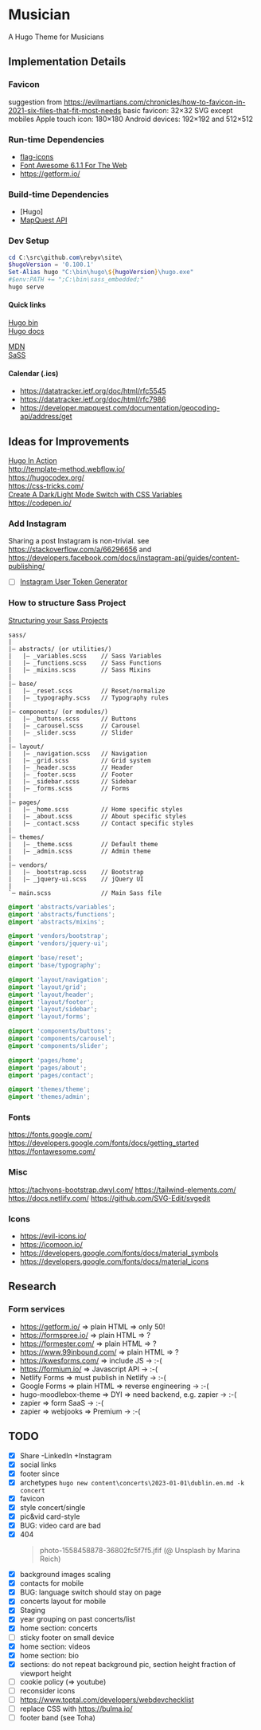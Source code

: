 # Musician

A Hugo Theme for Musicians


## Implementation Details

### Favicon

suggestion from https://evilmartians.com/chronicles/how-to-favicon-in-2021-six-files-that-fit-most-needs
basic favicon: 32×32
SVG except mobiles
Apple touch icon: 180×180
Android devices: 192×192 and 512×512

### Run-time Dependencies

- [flag-icons](https://github.com/lipis/flag-icons)  
- [Font Awesome 6.1.1 For The Web](https://fontawesome.com/)  
- https://getform.io/  

### Build-time Dependencies

- [Hugo]  
- [MapQuest API](https://developer.mapquest.com/)  


### Dev Setup

```Powershell
cd C:\src\github.com\rebyv\site\
$hugoVersion = '0.100.1'
Set-Alias hugo "C:\bin\hugo\${hugoVersion}\hugo.exe"
#$env:PATH += ";C:\bin\sass_embedded;"
hugo serve
```

#### Quick links

[Hugo bin](https://github.com/gohugoio/hugo/releases)  
[Hugo docs](https://gohugo.io/documentation/)  

[MDN](https://developer.mozilla.org/en-US/docs/Web/CSS)  
[SaSS](https://sass-lang.com/documentation/)  

#### Calendar (.ics)

- <https://datatracker.ietf.org/doc/html/rfc5545>  
- <https://datatracker.ietf.org/doc/html/rfc7986>  
- <https://developer.mapquest.com/documentation/geocoding-api/address/get>  

## Ideas for Improvements

[Hugo In Action](https://github.com/hugoinaction/hugoinaction)  
<http://template-method.webflow.io/>  
<https://hugocodex.org/>  
<https://css-tricks.com/>  
[Create A Dark/Light Mode Switch with CSS Variables](https://dev.to/ananyaneogi/create-a-dark-light-mode-switch-with-css-variables-34l8)  
<https://codepen.io/>  

### Add Instagram

Sharing a post Instagram is non-trivial.
see https://stackoverflow.com/a/66296656
and https://developers.facebook.com/docs/instagram-api/guides/content-publishing/
- [ ] [Instagram User Token Generator](https://developers.facebook.com/docs/instagram-basic-display-api/overview#user-token-generator)

### How to structure Sass Project

[Structuring your Sass Projects](https://itnext.io/structuring-your-sass-projects-c8d41fa55ed4)

```
sass/
|
|– abstracts/ (or utilities/)
|   |– _variables.scss    // Sass Variables
|   |– _functions.scss    // Sass Functions
|   |– _mixins.scss       // Sass Mixins
|
|– base/
|   |– _reset.scss        // Reset/normalize
|   |– _typography.scss   // Typography rules
|
|– components/ (or modules/)
|   |– _buttons.scss      // Buttons
|   |– _carousel.scss     // Carousel
|   |– _slider.scss       // Slider
|
|– layout/
|   |– _navigation.scss   // Navigation
|   |– _grid.scss         // Grid system
|   |– _header.scss       // Header
|   |– _footer.scss       // Footer
|   |– _sidebar.scss      // Sidebar
|   |– _forms.scss        // Forms
|
|– pages/
|   |– _home.scss         // Home specific styles
|   |– _about.scss        // About specific styles
|   |– _contact.scss      // Contact specific styles
|
|– themes/
|   |– _theme.scss        // Default theme
|   |– _admin.scss        // Admin theme
|
|– vendors/
|   |– _bootstrap.scss    // Bootstrap
|   |– _jquery-ui.scss    // jQuery UI
|
`– main.scss              // Main Sass file
```

```scss
@import 'abstracts/variables';
@import 'abstracts/functions';
@import 'abstracts/mixins';

@import 'vendors/bootstrap';
@import 'vendors/jquery-ui';

@import 'base/reset';
@import 'base/typography';

@import 'layout/navigation';
@import 'layout/grid';
@import 'layout/header';
@import 'layout/footer';
@import 'layout/sidebar';
@import 'layout/forms';

@import 'components/buttons';
@import 'components/carousel';
@import 'components/slider';

@import 'pages/home';
@import 'pages/about';
@import 'pages/contact';

@import 'themes/theme';
@import 'themes/admin';
```


### Fonts
<https://fonts.google.com/>  
<https://developers.google.com/fonts/docs/getting_started>  
<https://fontawesome.com/>  

### Misc
<https://tachyons-bootstrap.dwyl.com/>
<https://tailwind-elements.com/>
<https://docs.netlify.com/>
<https://github.com/SVG-Edit/svgedit>

### Icons

- <https://evil-icons.io/>
- <https://icomoon.io/>
- <https://developers.google.com/fonts/docs/material_symbols>
- <https://developers.google.com/fonts/docs/material_icons>

## Research

### Form services

- https://getform.io/ => plain HTML => only 50!
- https://formspree.io/ => plain HTML => ?
- https://formester.com/ => plain HTML => ?
- https://www.99inbound.com/ => plain HTML => ?
- https://kwesforms.com/ => include JS -> :-(
- https://formium.io/ => Javascript API -> :-(
- Netlify Forms => must publish in Netlify -> :-(
- Google Forms => plain HTML => reverse engineering -> :-(
- hugo-moodlebox-theme => DYI => need backend, e.g. zapier -> :-(
- zapier => form SaaS -> :-(
- zapier => webjooks => Premium -> :-(

## TODO

- [x] Share -LinkedIn +Instagram
- [x] social links
- [x] footer since
- [x] archetypes `hugo new content\concerts\2023-01-01\dublin.en.md -k concert`
- [x] favicon
- [x] style concert/single
- [x] pic&vid card-style
- [x] BUG: video card are bad
- [x] 404
  > photo-1558458878-36802fc5f7f5.jfif (@ Unsplash by Marina Reich)
- [x] background images scaling
- [x] contacts for mobile
- [x] BUG: language switch should stay on page
- [x] concerts layout for mobile
- [x] Staging
- [x] year grouping on past concerts/list
- [x] home section: concerts
- [ ] sticky footer on small device
- [x] home section: videos
- [x] home section: bio
- [x] sections: do not repeat background pic, section height fraction of viewport height
- [ ] cookie policy (=> youtube)
- [ ] reconsider icons
- [ ] https://www.toptal.com/developers/webdevchecklist
- [ ] replace CSS with https://bulma.io/
- [ ] footer band (see Toha)